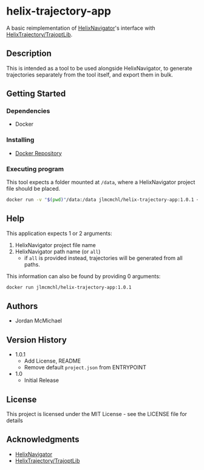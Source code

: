 # helix-trajectory-app

A basic reimplementation of [HelixNavigator](https://github.com/TripleHelixProgramming/HelixNavigator)'s interface with [HelixTrajectory/TrajoptLib](https://github.com/SleipnirGroup/TrajoptLib).

## Description

This is intended as a tool to be used alongside HelixNavigator, to generate trajectories separately from the tool itself, and export them in bulk.

## Getting Started

### Dependencies

* Docker

### Installing

* [Docker Repository](https://hub.docker.com/r/jlmcmchl/helix-trajectory-app)

### Executing program

This tool expects a folder mounted at `/data`, where a HelixNavigator project file should be placed.

```sh
docker run -v "$(pwd)"/data:/data jlmcmchl/helix-trajectory-app:1.0.1 <args>
```

## Help

This application expects 1 or 2 arguments:

1. HelixNavigator project file name
2. HelixNavigator path name (or `all`)
    * if `all` is provided instead, trajectories will be generated from all paths.

This information can also be found by providing 0 arguments:

```sh
docker run jlmcmchl/helix-trajectory-app:1.0.1
```

## Authors

* Jordan McMichael

## Version History

* 1.0.1
  * Add License, README
  * Remove default `project.json` from ENTRYPOINT
* 1.0
  * Initial Release

## License

This project is licensed under the MIT License - see the LICENSE file for details

## Acknowledgments

* [HelixNavigator](https://github.com/TripleHelixProgramming/HelixNavigator)
* [HelixTrajectory/TrajoptLib](https://github.com/SleipnirGroup/TrajoptLib)
